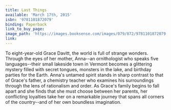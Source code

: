 ```yaml
---
title: Last Things
available: 'March 17th, 2015'
isbn: '9781101872079'
binding: Paperback
link_to_buy_page:
image_path: 'https://images.booksense.com/images/079/872/9781101872079.jpg'
link:
---
```



To eight-year-old Grace Davitt, the world is full of strange wonders. Through the eyes of her mother, Anna--an ornithologist who speaks five languages--their small lakeside town in Vermont becomes a glittering mystery filled with secret tongues, monsters in the lake, and birthday parties for the Earth. Anna's untamed spirit stands in sharp contrast to that of Grace's father, a chemistry teacher who examines his surroundings through the lens of rationalism and order. As Grace's family begins to fall apart and she finds that she must choose between her parents, her conflicting loyalties take her on a remarkable journey that spans all corners of the country--and of her own boundless imagination.